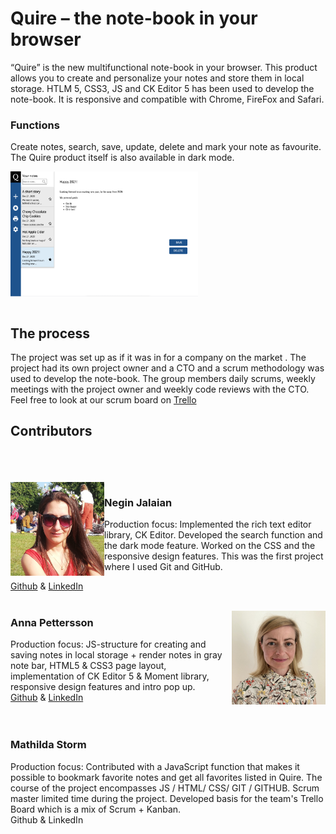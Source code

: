 

# Quire – the note-book  in your browser

“Quire” is the new multifunctional note-book in your browser. This product allows you to create and personalize your notes and store them in local storage. 
HTLM 5, CSS3, JS and CK Editor 5 has been used to develop the note-book. It  is  responsive and compatible with Chrome, FireFox and Safari.


### Functions
Create notes, search, save, update, delete and mark your note as favourite.
The Quire product itself is also available in dark mode.   

<img src="img/github/desktop_view.png" width="300px" height="200px"   align="center" >
<br>
<br>



## The process 
The project was set up as if it was in for a company on the market . The project had its own project owner and a CTO and a scrum methodology was used to develop the note-book. The group members daily scrums, weekly meetings with the project owner and weekly code reviews with the CTO. Feel free to look at our scrum board on [Trello](https://trello.com/b/88BX5SUp/team-template)
## Contributors 
<br>
<br>
<br>

<img src="img/github/negin.jpg" width="150px" height="150px" align="left" padding="60px">

### Negin Jalaian
 Production focus:  Implemented the  rich text editor library, CK Editor.  Developed  the  search function and the dark mode feature. Worked on the CSS and the  responsive design features. This was  the first project where I used Git and GitHub. 

[Github](https://github.com/negin1) & [LinkedIn](https://www.linkedin.com/in/negin-jalalian-68324824/)
<br>
<br>




<img src="img/github/anna.png" width="150px" height="150px" align="right" padding="60px">

### Anna Pettersson
Production focus: JS-structure for creating and saving notes in local storage + render notes in gray note bar, HTML5 & CSS3 page layout, implementation of CK Editor 5 & Moment library, responsive design features and intro pop up. <br>
[Github](https://github.com/bannanaz) & [LinkedIn](https://www.linkedin.com/in/anlepet/)
<br>
<br>
<br>

### Mathilda Storm
Production focus: Contributed with a JavaScript function that makes it possible to bookmark favorite notes and get all favorites listed in Quire. The course of the project encompasses JS / HTML/ CSS/ GIT / GITHUB. Scrum master limited time during the project. Developed basis for the team's Trello Board which is a mix of Scrum + Kanban. <br>
Github & LinkedIn
<br>
<br>
<br>



